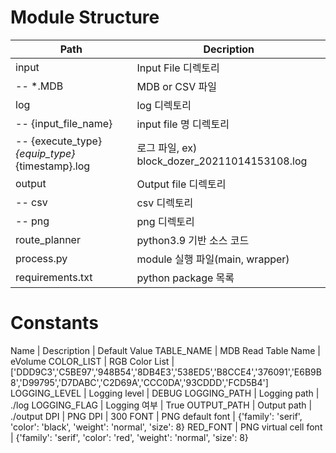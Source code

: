 # Module Structure
Path                                                | Decription
--------------------------------------------------- | ---------------------------------------------------
input                                               | Input File 디렉토리
-- *.MDB                                            | MDB or CSV 파일
log                                                 | log 디렉토리
-- {input_file_name}                                | input file 명 디렉토리
    -- {execute_type}_{equip_type}_{timestamp}.log  | 로그 파일, ex) block_dozer_20211014153108.log
output                                              | Output file 디렉토리
-- csv                                              | csv 디렉토리
-- png                                              | png 디렉토리
route_planner                                       | python3.9 기반 소스 코드
process.py                                          | module 실행 파일(main, wrapper)
requirements.txt                                    | python package 목록 



# Constants
Name            | Description           | Default Value
TABLE_NAME      | MDB Read Table Name   | eVolume
COLOR_LIST      | RGB Color List        | ['DDD9C3','C5BE97','948B54','8DB4E3','538ED5','B8CCE4','376091','E6B9B8','D99795','D7DABC','C2D69A','CCC0DA','93CDDD','FCD5B4']
LOGGING_LEVEL   | Logging level         | DEBUG
LOGGING_PATH    | Logging path          | ./log
LOGGING_FLAG    | Logging 여부          | True
OUTPUT_PATH     | Output path           | ./output
DPI             | PNG DPI               |  300
FONT            | PNG default font      | {'family': 'serif', 'color':  'black', 'weight': 'normal', 'size': 8}
RED_FONT        | PNG virtual cell font | {'family': 'serif', 'color':  'red', 'weight': 'normal', 'size': 8}
